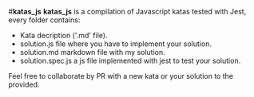 #**katas_js**
   **katas_js** is a compilation of Javascript katas tested with Jest, every folder contains: 
  * Kata decription ('.md' file).
  * solution.js file where you have to implement your solution.
  * solution.md markdown file with my solution. 
  * solution.spec.js a js file implemented with jest to test your solution.
  
  
  Feel free to collaborate by PR with a new kata or your solution to the provided.
